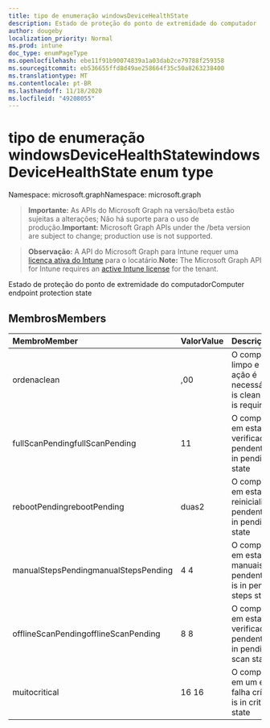 ```yaml
---
title: tipo de enumeração windowsDeviceHealthState
description: Estado de proteção do ponto de extremidade do computador
author: dougeby
localization_priority: Normal
ms.prod: intune
doc_type: enumPageType
ms.openlocfilehash: ebe11f91b90074839a1a03dab2ce79788f259358
ms.sourcegitcommit: eb536655ffd8d49ae258664f35c50a8263238400
ms.translationtype: MT
ms.contentlocale: pt-BR
ms.lasthandoff: 11/18/2020
ms.locfileid: "49208055"
---
```

# <a name="windowsdevicehealthstate-enum-type"></a><span data-ttu-id="8f0c7-103">tipo de enumeração windowsDeviceHealthState</span><span class="sxs-lookup"><span data-stu-id="8f0c7-103">windowsDeviceHealthState enum type</span></span>

<span data-ttu-id="8f0c7-104">Namespace: microsoft.graph</span><span class="sxs-lookup"><span data-stu-id="8f0c7-104">Namespace: microsoft.graph</span></span>

> <span data-ttu-id="8f0c7-105">**Importante:** As APIs do Microsoft Graph na versão/beta estão sujeitas a alterações; Não há suporte para o uso de produção.</span><span class="sxs-lookup"><span data-stu-id="8f0c7-105">**Important:** Microsoft Graph APIs under the /beta version are subject to change; production use is not supported.</span></span>

> <span data-ttu-id="8f0c7-106">**Observação:** A API do Microsoft Graph para Intune requer uma [licença ativa do Intune](https://go.microsoft.com/fwlink/?linkid=839381) para o locatário.</span><span class="sxs-lookup"><span data-stu-id="8f0c7-106">**Note:** The Microsoft Graph API for Intune requires an [active Intune license](https://go.microsoft.com/fwlink/?linkid=839381) for the tenant.</span></span>

<span data-ttu-id="8f0c7-107">Estado de proteção do ponto de extremidade do computador</span><span class="sxs-lookup"><span data-stu-id="8f0c7-107">Computer endpoint protection state</span></span>

## <a name="members"></a><span data-ttu-id="8f0c7-108">Membros</span><span class="sxs-lookup"><span data-stu-id="8f0c7-108">Members</span></span>
|<span data-ttu-id="8f0c7-109">Membro</span><span class="sxs-lookup"><span data-stu-id="8f0c7-109">Member</span></span>|<span data-ttu-id="8f0c7-110">Valor</span><span class="sxs-lookup"><span data-stu-id="8f0c7-110">Value</span></span>|<span data-ttu-id="8f0c7-111">Descrição</span><span class="sxs-lookup"><span data-stu-id="8f0c7-111">Description</span></span>|
|:---|:---|:---|
|<span data-ttu-id="8f0c7-112">ordena</span><span class="sxs-lookup"><span data-stu-id="8f0c7-112">clean</span></span>|<span data-ttu-id="8f0c7-113">,0</span><span class="sxs-lookup"><span data-stu-id="8f0c7-113">0</span></span>|<span data-ttu-id="8f0c7-114">O computador está limpo e nenhuma ação é necessária</span><span class="sxs-lookup"><span data-stu-id="8f0c7-114">Computer is clean and no action is required</span></span>|
|<span data-ttu-id="8f0c7-115">fullScanPending</span><span class="sxs-lookup"><span data-stu-id="8f0c7-115">fullScanPending</span></span>|<span data-ttu-id="8f0c7-116">1</span><span class="sxs-lookup"><span data-stu-id="8f0c7-116">1</span></span>|<span data-ttu-id="8f0c7-117">O computador está em estado de verificação completa pendente</span><span class="sxs-lookup"><span data-stu-id="8f0c7-117">Computer is in pending full scan state</span></span>|
|<span data-ttu-id="8f0c7-118">rebootPending</span><span class="sxs-lookup"><span data-stu-id="8f0c7-118">rebootPending</span></span>|<span data-ttu-id="8f0c7-119">duas</span><span class="sxs-lookup"><span data-stu-id="8f0c7-119">2</span></span>|<span data-ttu-id="8f0c7-120">O computador está em estado de reinicialização pendente</span><span class="sxs-lookup"><span data-stu-id="8f0c7-120">Computer is in pending reboot state</span></span>|
|<span data-ttu-id="8f0c7-121">manualStepsPending</span><span class="sxs-lookup"><span data-stu-id="8f0c7-121">manualStepsPending</span></span>|<span data-ttu-id="8f0c7-122">4 </span><span class="sxs-lookup"><span data-stu-id="8f0c7-122">4</span></span>|<span data-ttu-id="8f0c7-123">O computador está em estado de etapas manuais pendentes</span><span class="sxs-lookup"><span data-stu-id="8f0c7-123">Computer is in pending manual steps state</span></span>|
|<span data-ttu-id="8f0c7-124">offlineScanPending</span><span class="sxs-lookup"><span data-stu-id="8f0c7-124">offlineScanPending</span></span>|<span data-ttu-id="8f0c7-125">8 </span><span class="sxs-lookup"><span data-stu-id="8f0c7-125">8</span></span>|<span data-ttu-id="8f0c7-126">O computador está em estado de verificação offline pendente</span><span class="sxs-lookup"><span data-stu-id="8f0c7-126">Computer is in pending offline scan state</span></span>|
|<span data-ttu-id="8f0c7-127">muito</span><span class="sxs-lookup"><span data-stu-id="8f0c7-127">critical</span></span>|<span data-ttu-id="8f0c7-128">16 </span><span class="sxs-lookup"><span data-stu-id="8f0c7-128">16</span></span>|<span data-ttu-id="8f0c7-129">O computador está em um estado de falha crítico</span><span class="sxs-lookup"><span data-stu-id="8f0c7-129">Computer is in critical failure state</span></span>|




